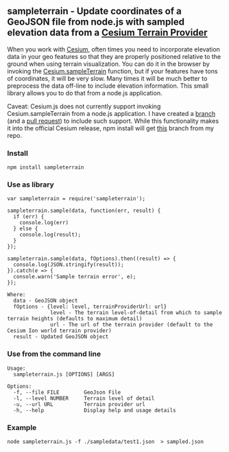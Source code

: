 ## sampleterrain - Update coordinates of a GeoJSON file from node.js with sampled elevation data from a [Cesium Terrain Provider](https://cesiumjs.org/Cesium/Build/Documentation/CesiumTerrainProvider.html)

When you work with [Cesium](https://cesiumjs.org/), often times you need to incorporate elevation data in your geo features so that they are properly positioned relative to the ground when using terrain visualization. You can do it in the browser by invoking the [Cesium.sampleTerrain](https://cesiumjs.org/Cesium/Build/Documentation/sampleTerrain.html) function, but if your features have tons of coordinates, it will be very slow. Many times it will be much better to preprocess the data off-line to include elevation information. This small library allows you to do that from a node.js application.

Caveat: Cesium.js does not currently support invoking Cesium.sampleTerrain from a node.js application. I have created a [branch](https://github.com/jimmyangel/cesium/tree/loadWithHttpRequest) (and a [pull request](https://github.com/AnalyticalGraphicsInc/cesium/pull/6454)) to include such support. While this functionality makes it into the official Cesium release, npm install will get [this](https://github.com/jimmyangel/cesium/tree/loadWithHttpRequest-build) branch from my repo.

### Install
```
npm install sampleterrain
```

### Use as library

```
var sampleterrain = require('sampleterrain');

sampleterrain.sample(data, function(err, result) {
  if (err) {
    console.log(err)
  } else {
    console.log(result);
  }
});

sampleterrain.sample(data, fOptions).then((result) => {
  console.log(JSON.stringify(result));
}).catch(e => {
  console.warn('Sample terrain error', e);
});

Where:
  data - GeoJSON object
  fOptions - {level: level, terrainProviderUrl: url}
              level - The terrain level-of-detail from which to sample terrain heights (defaults to maximum detail)
              url - The url of the terrain provider (default to the Cesium Ion world terrain provider)
  result - Updated GeoJSON object

```

### Use from the command line
```
Usage:
  sampleterrain.js [OPTIONS] [ARGS]

Options:
  -f, --file FILE        GeoJson File
  -l, --level NUMBER     Terrain level of detail
  -u, --url URL          Terrain provider url
  -h, --help             Display help and usage details
```

### Example
```
node sampleterrain.js -f ./sampledata/test1.json  > sampled.json
```
